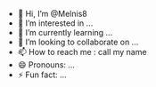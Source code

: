 - 👋 Hi, I’m @Melnis8
- 👀 I’m interested in ...
- 🌱 I’m currently learning ...
- 💞️ I’m looking to collaborate on ...
- 📫 How to reach me : call my name
- 😄 Pronouns: ...
- ⚡ Fun fact: ...

<!---
Melnis8/Melnis8 is a ✨ special ✨ repository because its `README.md` (this file) appears on your GitHub profile.
You can click the Preview link to take a look at your changes.
--->
